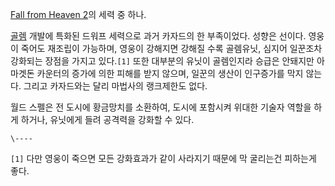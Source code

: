 [Fall from Heaven 2](Fall%20from%20Heaven%202.md)의 세력 중 하나.

[골렘](%EA%B3%A8%EB%A0%98.md) 개발에 특화된 드워프 세력으로 과거 카자드의 한 부족이었다. 성향은 선이다. 영웅이
죽어도 재조립이 가능하며, 영웅이 강해지면 강해질 수록 골렘유닛, 심지어 일꾼조차 강화되는 장점을 가지고 있다.`[1]` 또한 대부분의
유닛이 골렘인지라 승급은 안돼지만 아마겟돈 카운터의 증가에 의한 피해를 받지 않으며, 일꾼의 생산이 인구증가를 막지 않는다. 그리고
카자드와는 달리 마법사의 랭크제한도 없다.

월드 스펠은 전 도시에 황금망치를 소환하여, 도시에 포함시켜 위대한 기술자 역할을 하게 하거나, 유닛에게 들려 공격력을 강화할 수 있다.  

`\----`

`[1]` 다만 영웅이 죽으면 모든 강화효과가 같이 사라지기 때문에 막 굴리는건 피하는게 좋다.

